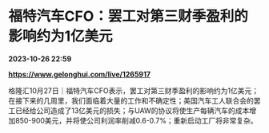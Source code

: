# 福特汽车CFO：罢工对第三财季盈利的影响约为1亿美元

**2023-10-26 22:59**

**https://www.gelonghui.com/live/1265917**

格隆汇10月27日｜福特汽车CFO表示，罢工对第三财季盈利的影响约为1亿美元；在接下来的几周里，我们面临着大量的工作和不确定性；美国汽车工人联合会的罢工已经给公司造成了13亿美元的损失；与UAW的协议将使生产每辆汽车的成本增加850-900美元，并将使公司利润率削减0.6-0.7%；重新启动工厂将非常复杂。